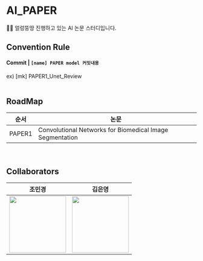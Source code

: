 # AI_PAPER
✍🏻 얼렁뚱땅 진행하고 있는 AI 논문 스터디입니다. 
</br> 

## Convention Rule

#### Commit | `[name] PAPER model 커밋내용` 
ex) [mk] PAPER1_Unet_Review  
</br> 

## RoadMap 

|순서|논문|
|------|---|
|PAPER1|Convolutional Networks for Biomedical Image Segmentation|
</br> 

## Collaborators
|조민경|김은영|
|:------:|:------:|
|<a href="https://github.com/ZZOMING-K"><img src="https://avatars.githubusercontent.com/ZZOMING-K" width=150px>|<a href="https://github.com/is-zeroo"> <img src="https://avatars.githubusercontent.com/is-zeroo" width=150px>|![Tech Blog](https://zzoming-25.tistory.com/)|[Tech Blog](https://zzoming-25.tistory.com/)
